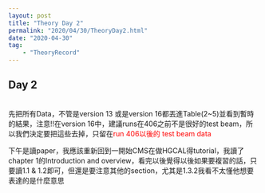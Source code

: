 ```yaml
---
layout: post
title: "Theory Day 2"
permalink: "2020/04/30/TheoryDay2.html"
date: "2020-04-30"
tag:
    - "TheoryRecord"
---
```

<h2>Day 2</h2>
<br/>
先把所有Data，不管是version 13 或是version 16都丟進Table(2~5)並看到暫時的結果，注意!!在version 16中，建議runs在406之前不是很好的test beam，所以我們決定要把這些去掉，只留在<span style="color:#ff0000">run 406以後的 test beam data</span> <br/>

下午是讀paper，我應該重新回到一開始CMS在做HGCAL得tutorial，我讀了chapter 1的<span class="TheoryOther">Introduction and overview</span>，看完以後覺得以後如果要複習的話，只要讀<span class="TheoryOther">1.1 & 1.2</span>即可，但還是要注意其他的section，尤其是1.3.2我看不太懂他想要表達的是什麼意思